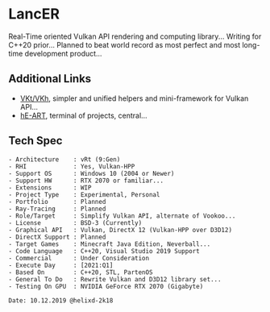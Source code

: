 # LancER

Real-Time oriented Vulkan API rendering and computing library...
Writing for C++20 prior...
Planned to beat world record as most perfect and most long-time development product... 

## Additional Links

- [VKt/VKh](https://github.com/world8th/vkt), simpler and unified helpers and mini-framework for Vulkan API... 
- [hE-ART](https://github.com/hyperearth/hE-ART), terminal of projects, central...

## Tech Spec

```MD
- Architecture    : vRt (9:Gen)
- RHI             : Yes, Vulkan-HPP
- Support OS      : Windows 10 (2004 or Newer)
- Support HW      : RTX 2070 or familiar...
- Extensions      : WIP 
- Project Type    : Experimental, Personal
- Portfolio       : Planned
- Ray-Tracing     : Planned
- Role/Target     : Simplify Vulkan API, alternate of Vookoo...
- License         : BSD-3 (Currently)
- Graphical API   : Vulkan, DirectX 12 (Vulkan-HPP over D3D12)
- DirectX Support : Planned
- Target Games    : Minecraft Java Edition, Neverball...
- Code Language   : C++20, Visual Studio 2019 Support
- Commercial      : Under Consideration
- Execute Day     : [2021:Q1]
- Based On        : C++20, STL, PartenOS
- General To Do   : Rewrite Vulkan and D3D12 library set...
- Testing On GPU  : NVIDIA GeForce RTX 2070 (Gigabyte)

Date: 10.12.2019 @helixd-2k18
```
